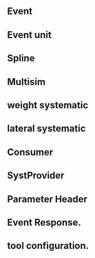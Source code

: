 ## Event

## Event unit

## Spline

## Multisim

## weight systematic

## lateral systematic

## Consumer

## SystProvider

## Parameter Header

## Event Response.

## tool configuration.
